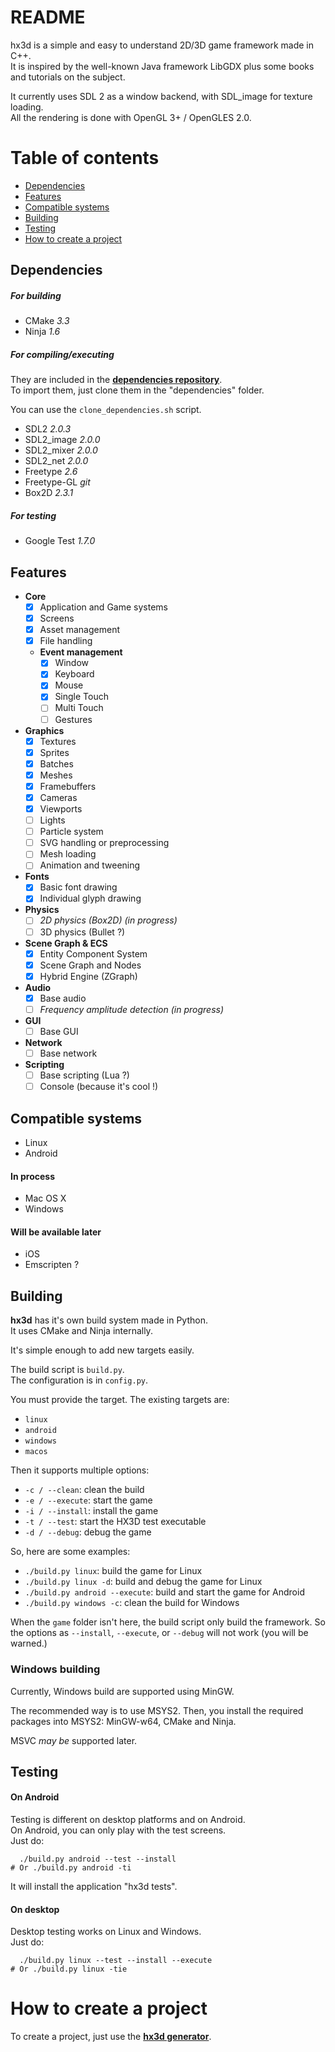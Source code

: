 # README #

hx3d is a simple and easy to understand 2D/3D game framework made in C++.  
It is inspired by the well-known Java framework LibGDX plus some books and tutorials on the subject.

It currently uses SDL 2 as a window backend, with SDL_image for texture loading.  
All the rendering is done with OpenGL 3+ / OpenGLES 2.0.

# Table of contents

- [Dependencies](#dependencies)
- [Features](#features)
- [Compatible systems](#systems)
- [Building](#building)
- [Testing](#testing)
- [How to create a project](#new_project)

## <a name="dependencies"></a> Dependencies ##

##### For building #####
- CMake *3.3*
- Ninja *1.6*

##### For compiling/executing #####

They are included in the [**dependencies repository**](https://github.com/Srynetix/hx3d-dependencies).  
To import them, just clone them in the "dependencies" folder.

You can use the `clone_dependencies.sh` script.

- SDL2 *2.0.3*
- SDL2_image *2.0.0*
- SDL2_mixer *2.0.0*
- SDL2_net *2.0.0*
- Freetype *2.6*
- Freetype-GL *git*
- Box2D *2.3.1*

##### For testing #####
- Google Test *1.7.0*

## <a name="features"></a> Features ##

- **Core**
  - [x] Application and Game systems
  - [x] Screens
  - [x] Asset management
  - [x] File handling
  - **Event management**
    - [x] Window
    - [x] Keyboard
    - [x] Mouse
    - [x] Single Touch
    - [ ] Multi Touch
    - [ ] Gestures
- **Graphics**
  - [x] Textures
  - [x] Sprites
  - [x] Batches
  - [x] Meshes
  - [x] Framebuffers
  - [x] Cameras
  - [x] Viewports
  - [ ] Lights
  - [ ] Particle system
  - [ ] SVG handling or preprocessing
  - [ ] Mesh loading
  - [ ] Animation and tweening
- **Fonts**
  - [x] Basic font drawing
  - [x] Individual glyph drawing
- **Physics**
  - [ ] *2D physics (Box2D) (in progress)*
  - [ ] 3D physics (Bullet ?)
- **Scene Graph & ECS**
  - [x] Entity Component System
  - [x] Scene Graph and Nodes
  - [x] Hybrid Engine (ZGraph)
- **Audio**
  - [x] Base audio
  - [ ] *Frequency amplitude detection (in progress)*
- **GUI**
  - [ ] Base GUI
- **Network**
  - [ ] Base network
- **Scripting**
  - [ ] Base scripting (Lua ?)
  - [ ] Console (because it's cool !)

## <a name="systems"></a> Compatible systems ##

- Linux
- Android

#### In process ####

- Mac OS X
- Windows

#### Will be available later ####

- iOS
- Emscripten ?

## <a name="building"></a> Building ##

**hx3d** has it's own build system made in Python.  
It uses CMake and Ninja internally.

It's simple enough to add new targets easily.

The build script is `build.py`.  
The configuration is in `config.py`.

You must provide the target. The existing targets are:

- `linux`
- `android`
- `windows`
- `macos`

Then it supports multiple options:

- `-c / --clean`: clean the build
- `-e / --execute`: start the game
- `-i / --install`: install the game
- `-t / --test`: start the HX3D test executable
- `-d / --debug`: debug the game

So, here are some examples:

- `./build.py linux`: build the game for Linux
- `./build.py linux -d`: build and debug the game for Linux
- `./build.py android --execute`: build and start the game for Android
- `./build.py windows -c`: clean the build for Windows

When the `game` folder isn't here, the build script only build the framework.
So the options as `--install`, `--execute`, or `--debug` will not work (you will be warned.)

### Windows building ###

Currently, Windows build are supported using MinGW.

The recommended way is to use MSYS2.
Then, you install the required packages into MSYS2: MinGW-w64, CMake and Ninja.

MSVC *may be* supported later.

## <a name="testing"></a> Testing ##

#### On Android ####

Testing is different on desktop platforms and on Android.  
On Android, you can only play with the test screens.  
Just do:

```
  ./build.py android --test --install
# Or ./build.py android -ti
```

It will install the application "hx3d tests".

#### On desktop ####

Desktop testing works on Linux and Windows.  
Just do:

```
  ./build.py linux --test --install --execute
# Or ./build.py linux -tie
```

# <a name="new_project"></a> How to create a project #

To create a project, just use the [**hx3d generator**](https://github.com/Srynetix/hx3d-generator).
